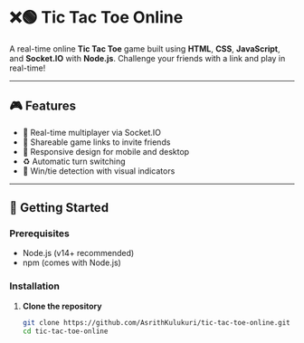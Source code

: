 # ❌🟢 Tic Tac Toe Online

A real-time online **Tic Tac Toe** game built using **HTML**, **CSS**, **JavaScript**, and **Socket.IO** with **Node.js**. Challenge your friends with a link and play in real-time!

---

## 🎮 Features

- 🔁 Real-time multiplayer via Socket.IO
- 🔗 Shareable game links to invite friends
- 📱 Responsive design for mobile and desktop
- ♻️ Automatic turn switching
- 🎉 Win/tie detection with visual indicators

---

## 🚀 Getting Started

### Prerequisites

- Node.js (v14+ recommended)
- npm (comes with Node.js)

### Installation

1. **Clone the repository**
   ```bash
   git clone https://github.com/AsrithKulukuri/tic-tac-toe-online.git
   cd tic-tac-toe-online
